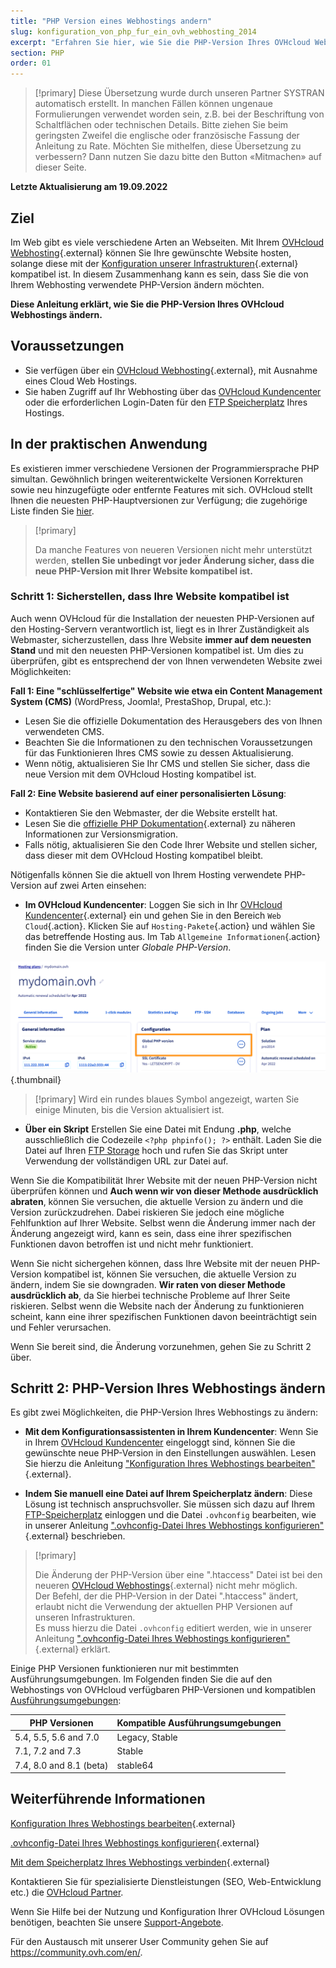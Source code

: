 ```yaml
---
title: "PHP Version eines Webhostings andern"
slug: konfiguration_von_php_fur_ein_ovh_webhosting_2014
excerpt: "Erfahren Sie hier, wie Sie die PHP-Version Ihres OVHcloud Webhostings ändern"
section: PHP
order: 01
--- 
```


> [!primary]
> Diese Übersetzung wurde durch unseren Partner SYSTRAN automatisch erstellt. In manchen Fällen können ungenaue Formulierungen verwendet worden sein, z.B. bei der Beschriftung von Schaltflächen oder technischen Details. Bitte ziehen Sie beim geringsten Zweifel die englische oder französische Fassung der Anleitung zu Rate. Möchten Sie mithelfen, diese Übersetzung zu verbessern? Dann nutzen Sie dazu bitte den Button «Mitmachen» auf dieser Seite.
>

**Letzte Aktualisierung am 19.09.2022**

## Ziel

Im Web gibt es viele verschiedene Arten an Webseiten. Mit Ihrem [OVHcloud Webhosting](https://www.ovh.com/de/hosting/){.external} können Sie Ihre gewünschte Website hosten, solange diese mit der [Konfiguration unserer Infrastrukturen](https://webhosting-infos.hosting.ovh.net){.external} kompatibel ist. In diesem Zusammenhang kann es sein, dass Sie die von Ihrem Webhosting verwendete PHP-Version ändern möchten.

**Diese Anleitung erklärt, wie Sie die PHP-Version Ihres OVHcloud Webhostings ändern.**

## Voraussetzungen

- Sie verfügen über ein [OVHcloud Webhosting](https://www.ovhcloud.com/de/web-hosting/){.external}, mit Ausnahme eines Cloud Web Hostings.
- Sie haben Zugriff auf Ihr Webhosting über das [OVHcloud Kundencenter](https://www.ovh.com/auth/?action=gotomanager&from=https://www.ovh.de/&ovhSubsidiary=de) oder die erforderlichen Login-Daten für den [FTP Speicherplatz](https://docs.ovh.com/de/hosting/verbindung-ftp-speicher-webhosting/) Ihres Hostings.

## In der praktischen Anwendung

Es existieren immer verschiedene Versionen der Programmiersprache PHP simultan. Gewöhnlich bringen weiterentwickelte Versionen Korrekturen sowie neu hinzugefügte oder entfernte Features mit sich. OVHcloud stellt Ihnen die neuesten PHP-Hauptversionen zur Verfügung; die zugehörige Liste finden Sie [hier](https://www.ovhcloud.com/en-gb/web-hosting/uc-programming-language/).

> [!primary]
>
> Da manche Features von neueren Versionen nicht mehr unterstützt werden, **stellen Sie unbedingt vor jeder Änderung sicher, dass die neue PHP-Version mit Ihrer Website kompatibel ist.**
>

### Schritt 1: Sicherstellen, dass Ihre Website kompatibel ist

Auch wenn OVHcloud für die Installation der neuesten PHP-Versionen auf den Hosting-Servern verantwortlich ist, liegt es in Ihrer Zuständigkeit als Webmaster, sicherzustellen, dass Ihre Website **immer auf dem neuesten Stand** und mit den neuesten PHP-Versionen kompatibel ist. Um dies zu überprüfen, gibt es entsprechend der von Ihnen verwendeten Website zwei Möglichkeiten:

**Fall 1: Eine "schlüsselfertige" Website wie etwa ein Content Management System (CMS)** (WordPress, Joomla!, PrestaShop, Drupal, etc.): 

- Lesen Sie die offizielle Dokumentation des Herausgebers des von Ihnen verwendeten CMS.
- Beachten Sie die Informationen zu den technischen Voraussetzungen für das Funktionieren Ihres CMS sowie zu dessen Aktualisierung.
- Wenn nötig, aktualisieren Sie Ihr CMS und stellen Sie sicher, dass die neue Version mit dem OVHcloud Hosting kompatibel ist.

**Fall 2: Eine Website basierend auf einer personalisierten Lösung**: 

- Kontaktieren Sie den Webmaster, der die Website erstellt hat.
- Lesen Sie die [offizielle PHP Dokumentation](http://php.net/manual/en/appendices.php){.external} zu näheren Informationen zur Versionsmigration.
- Falls nötig, aktualisieren Sie den Code Ihrer Website und stellen sicher, dass dieser mit dem OVHcloud Hosting kompatibel bleibt.

Nötigenfalls können Sie die aktuell von Ihrem Hosting verwendete PHP-Version auf zwei Arten einsehen:

- **Im OVHcloud Kundencenter**: Loggen Sie sich in Ihr [OVHcloud Kundencenter](https://www.ovh.com/auth/?action=gotomanager&from=https://www.ovh.de/&ovhSubsidiary=de){.external} ein und gehen Sie in den Bereich `Web Cloud`{.action}. Klicken Sie auf `Hosting-Pakete`{.action} und wählen Sie das betreffende Hosting aus. Im Tab `Allgemeine Informationen`{.action} finden Sie die Version unter *Globale PHP-Version*. 

![phpversion](images/change-php-version-step1.png) {.thumbnail}

> [!primary]
> Wird ein rundes blaues Symbol angezeigt, warten Sie einige Minuten, bis die Version aktualisiert ist.
>

- **Über ein Skript** Erstellen Sie eine Datei mit Endung **.php**, welche ausschließlich die Codezeile `<?php phpinfo(); ?>` enthält. Laden Sie die Datei auf Ihren [FTP Storage](https://docs.ovh.com/de/hosting/verbindung-ftp-speicher-webhosting/) hoch und rufen Sie das Skript unter Verwendung der vollständigen URL zur Datei auf.

Wenn Sie die Kompatibilität Ihrer Website mit der neuen PHP-Version nicht überprüfen können und **Auch wenn wir von dieser Methode ausdrücklich abraten**, können Sie versuchen, die aktuelle Version zu ändern und die Version zurückzudrehen. Dabei riskieren Sie jedoch eine mögliche Fehlfunktion auf Ihrer Website. Selbst wenn die Änderung immer nach der Änderung angezeigt wird, kann es sein, dass eine ihrer spezifischen Funktionen davon betroffen ist und nicht mehr funktioniert. 

Wenn Sie nicht sichergehen können, dass Ihre Website mit der neuen PHP-Version kompatibel ist, können Sie versuchen, die aktuelle Version zu ändern, indem Sie sie downgraden. **Wir raten von dieser Methode ausdrücklich ab**, da Sie hierbei technische Probleme auf Ihrer Seite riskieren. Selbst wenn die Website nach der Änderung zu funktionieren scheint, kann eine ihrer spezifischen Funktionen davon beeinträchtigt sein und Fehler verursachen.

Wenn Sie bereit sind, die Änderung vorzunehmen, gehen Sie zu Schritt 2 über.

## Schritt 2: PHP-Version Ihres Webhostings ändern

Es gibt zwei Möglichkeiten, die PHP-Version Ihres Webhostings zu ändern:

- **Mit dem Konfigurationsassistenten in Ihrem Kundencenter**: Wenn Sie in Ihrem [OVHcloud Kundencenter](https://www.ovh.com/auth/?action=gotomanager&from=https://www.ovh.de/&ovhSubsidiary=de) eingeloggt sind, können Sie die gewünschte neue PHP-Version in den Einstellungen auswählen. Lesen Sie hierzu die Anleitung ["Konfiguration Ihres Webhostings bearbeiten"](https://docs.ovh.com/de/hosting/die_laufzeitumgebung_meines_webhostings_andern/){.external}.

- **Indem Sie manuell eine Datei auf Ihrem Speicherplatz ändern**: Diese Lösung ist technisch anspruchsvoller. Sie müssen sich dazu auf Ihrem [FTP-Speicherplatz](https://docs.ovh.com/de/hosting/verbindung-ftp-speicher-webhosting/) einloggen und die Datei `.ovhconfig` bearbeiten, wie in unserer Anleitung [".ovhconfig-Datei Ihres Webhostings konfigurieren"](https://docs.ovh.com/de/hosting/ovhconfig-datei-konfigurieren/){.external} beschrieben.

> [!primary]
>
> Die Änderung der PHP-Version über eine ".htaccess" Datei ist bei den neueren [OVHcloud Webhostings](https://www.ovhcloud.com/de/web-hosting/){.external} nicht mehr möglich.<br>
> Der Befehl, der die PHP-Version in der Datei ".htaccess" ändert, erlaubt nicht die Verwendung der aktuellen PHP Versionen auf unseren Infrastrukturen.<br>
> Es muss hierzu die Datei `.ovhconfig` editiert werden, wie in unserer Anleitung [".ovhconfig-Datei Ihres Webhostings konfigurieren"](https://docs.ovh.com/de/hosting/ovhconfig-datei-konfigurieren/){.external} erklärt.
>

Einige PHP Versionen funktionieren nur mit bestimmten Ausführungsumgebungen. Im Folgenden finden Sie die auf den Webhostings von OVHcloud verfügbaren PHP-Versionen und kompatiblen [Ausführungsumgebungen](https://docs.ovh.com/de/hosting/die_laufzeitumgebung_meines_webhostings_andern/):

|PHP Versionen|Kompatible Ausführungsumgebungen|
|---|---|
|5.4, 5.5, 5.6 and 7.0|Legacy, Stable|
|7.1, 7.2 and 7.3|Stable|
|7.4, 8.0 and 8.1 (beta)|stable64|

## Weiterführende Informationen

[Konfiguration Ihres Webhostings bearbeiten](https://docs.ovh.com/de/hosting/die_laufzeitumgebung_meines_webhostings_andern/){.external}

[.ovhconfig-Datei Ihres Webhostings konfigurieren](https://docs.ovh.com/de/hosting/ovhconfig-datei-konfigurieren/){.external}

[Mit dem Speicherplatz Ihres Webhostings verbinden](https://docs.ovh.com/de/hosting/verbindung-ftp-speicher-webhosting/){.external}

Kontaktieren Sie für spezialisierte Dienstleistungen (SEO, Web-Entwicklung etc.) die [OVHcloud Partner](https://partner.ovhcloud.com/de/directory/).

Wenn Sie Hilfe bei der Nutzung und Konfiguration Ihrer OVHcloud Lösungen benötigen, beachten Sie unsere [Support-Angebote](https://www.ovhcloud.com/de/support-levels/).

Für den Austausch mit unserer User Community gehen Sie auf <https://community.ovh.com/en/>.
